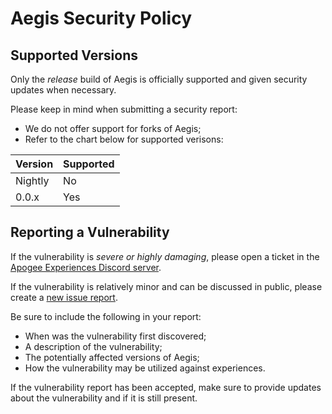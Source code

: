 # Aegis Security Policy

## Supported Versions

Only the *release* build of Aegis is officially supported and given security updates when necessary.

Please keep in mind when submitting a security report:

* We do not offer support for forks of Aegis;
* Refer to the chart below for supported verisons:

| Version | Supported          |
| ------- | ------------------ |
| Nightly | No  |
| 0.0.x   | Yes |

## Reporting a Vulnerability

If the vulnerability is *severe or highly damaging*, please open a ticket in the [Apogee Experiences Discord server](https://discord.gg/asCWGUfJMj).

If the vulnerability is relatively minor and can be discussed in public, please create a [new issue report](https://github.com/Bazalbuilder/Aegis/issues).

Be sure to include the following in your report:
* When was the vulnerability first discovered;
* A description of the vulnerability;
* The potentially affected versions of Aegis;
* How the vulnerability may be utilized against experiences.

If the vulnerability report has been accepted, make sure to provide updates about the vulnerability and if it is still present.